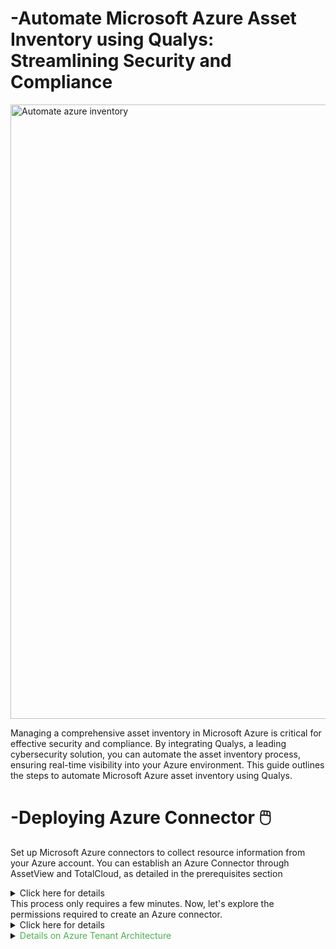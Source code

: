 # -Automate Microsoft Azure Asset Inventory using Qualys: Streamlining Security and Compliance
<img width="983" alt="Automate azure inventory" src="https://github.com/sunny4lab-project/-Automate-Microsoft-Azure-Asset-Inventory-using-Qualys/assets/139194279/0fc4b2a9-4291-471b-a72f-656b30d29a0f">

Managing a comprehensive asset inventory in Microsoft Azure is critical for effective security and compliance. By integrating Qualys, a leading cybersecurity solution, you can automate the asset inventory process, ensuring real-time visibility into your Azure environment. This guide outlines the steps to automate Microsoft Azure asset inventory using Qualys.

# -Deploying Azure Connector 🖱️

Set up Microsoft Azure connectors to collect resource information from your Azure account. You can establish an Azure Connector through AssetView and TotalCloud, as detailed in the prerequisites section<details> <summary> Click here for details</summary>
# -Pre-requisites :smile:
Before you create an Azure connector, ensure that you have the following permissions:
 - :book:Assign Azure Active Directory permissions to register an application with your Azure
Active Directory
- :book:Checking Azure Subscription Permissions to assign the application to a role in your
Azure subscription</details>
This process only requires a few minutes. Now, let's explore the permissions required to create an Azure connector.
<details><summary>Click here for details</summary>
# -Step 1: Azure Integration Setup


# - 🧭Navigate to Azure Integration:

💁 The integration between Qualys and Microsoft Azure typically involves the configuration of Azure connectors in Qualys. This integration allows Qualys to gather information about your Azure resources for security and compliance assessments. 

ℹ️ Setting up Authentication in Azure connectors in Qualys requires that you provide the necessary Azure credentials, including Subscription ID, Application (Client) ID, Client Secret, and Directory (Tenant) ID.

# Here are the key steps and components involved in Azure integration with Qualys:

- ▶️Log on to the Microsoft Azure console and Search "Microsoft Entra ID" <img width="646" alt="Microsoft entra ID search" src="https://github.com/sunny4lab-project/-Automate-Microsoft-Azure-Asset-Inventory-using-Qualys/assets/139194279/29c5a477-67c7-4462-a04d-1bb61db0df2e">

- ▶️ On the Navigation Panel on the left, scroll down and Click App Registrations > New Registration.
<img width="419" alt="App Registration" src="https://github.com/sunny4lab-project/-Automate-Microsoft-Azure-Asset-Inventory-using-Qualys/assets/139194279/8c41640c-a78f-4441-952c-b5bd8f47481c">

- ▶️ Click on the "New Registration" with the + sign. <img width="783" alt="New Registration" src="https://github.com/sunny4lab-project/-Automate-Microsoft-Azure-Asset-Inventory-using-Qualys/assets/139194279/0b76d242-1091-4264-aa24-fb0d55a4d9f0">

- ▶️ Provide the following details: A name for the application and also select the Supported account types: directory for single Tenant, Multi-Tenant. Also, Click on "Register" when done.<img width="749" alt="Register an application" src="https://github.com/sunny4lab-project/-Automate-Microsoft-Azure-Asset-Inventory-using-Qualys/assets/139194279/02076576-5a2e-4620-9142-249e6cf20b1e">

- ▶️ Navigate to the Registered app by selecting the "all application" button as shown on below
<img width="950" alt="Navigate to App Registration" src="https://github.com/sunny4lab-project/-Automate-Microsoft-Azure-Asset-Inventory-using-Qualys/assets/139194279/54c35a12-29b7-4047-b661-18914a3d8404"> For example: I will select the "IOT" app I created.
- ▶️ Navigate to the Menu panel to your left and select "API Permissions" and then Click on the "Add Permission" button<img width="820" alt="API Permissions1" src="https://github.com/sunny4lab-project/-Automate-Microsoft-Azure-Asset-Inventory-using-Qualys/assets/139194279/f2459961-3d3a-4302-bc81-cc8a0fbb166d">
- ▶️ Select "Azure Service Management"<img width="677" alt="API Request" src="https://github.com/sunny4lab-project/-Automate-Microsoft-Azure-Asset-Inventory-using-Qualys/assets/139194279/a74956b3-9c86-4d78-9537-73bcb4aad6dd">
- ▶️  Select user impersonation permission and click Add permissions. <img width="680" alt="Add Permissions" src="https://github.com/sunny4lab-project/-Automate-Microsoft-Azure-Asset-Inventory-using-Qualys/assets/139194279/932058b8-345d-449b-93b4-4fcd47553a8c">
- ▶️ Select the application that you created and click on "Certificate & Secrte" ➡️ Click on the "New Client secret" button. Add Descriptions and select the expiry duration of your choice. Then, click the "Add" button 🔘. Note:- Make sure to copy the key value immediately and save it in your notepad⌚.  <img width="560" alt="Add Certificate and Secret" src="https://github.com/sunny4lab-project/-Automate-Microsoft-Azure-Asset-Inventory-using-Qualys/assets/139194279/cb3976b1-09e7-434f-a322-06ad06053100">

# Step 2: 

# Access Qualys Platform:

- 👨‍💻Log in to your Qualys account and access the platform.<img width="961" alt="Qualys Login screen " src="https://github.com/sunny4lab-project/-Automate-Microsoft-Azure-Asset-Inventory-using-Qualys/assets/139194279/a7a33272-234d-4c48-9a67-cedb6854de61">

- ➡️Click on the Connector app on the menu bar to your Left.<img width="509" alt="navigate to the connector app" src="https://github.com/sunny4lab-project/-Automate-Microsoft-Azure-Asset-Inventory-using-Qualys/assets/139194279/b24eac47-0b83-4417-9a0e-3fa115e68418">
- ▶️ Select the Cloud service you wish to connect to. In this case it's going to be "Azure Connector" <img width="954" alt="cloud connector selection" src="https://github.com/sunny4lab-project/-Automate-Microsoft-Azure-Asset-Inventory-using-Qualys/assets/139194279/967b5f13-41f0-4259-b0bd-a978818dd8ad">

- ➡️Enter a name and description (optional) for your connector  # <img width="926" alt="Connect Basic Details " src="https://github.com/sunny4lab-project/-Automate-Microsoft-Azure-Asset-Inventory-using-Qualys/assets/139194279/e60f414f-943b-4100-9317-2e59b1e714d8">

- ▶️ Copy the Application (client) ID and Directory (tenant) ID created earlier by going to Microsoft Entra ID and selecting "App Registrations" on the navigation panel to your left, Click "All Application and select the app you created. Paste all the necessary information in the connector details as shown below, then click the "next button. 
<img width="776" alt="Authentication details" src="https://github.com/sunny4lab-project/-Automate-Microsoft-Azure-Asset-Inventory-using-Qualys/assets/139194279/024f530c-d447-4f20-b87e-49154f26e0d7">

📓 Note: Make sure to include Subscription ID.

- ➡️ Go to your Subscription ➡️Select your subscription ➡️ Access Control (IAM) 
and Click on "Add"
<img width="718" alt="Add role base" src="https://github.com/sunny4lab-project/-Automate-Microsoft-Azure-Asset-Inventory-using-Qualys/assets/139194279/12836aac-a419-4537-8545-8a094be80111">

- ➡️ Assign a reader role by clicking on "reader" and hitting the "next" button. User, group, or service principal" is set to default. Click on the "Select Member" In the search box to your right side, type the name of the application you created, and then select the app registration and click on the "Select" button. Then, click on Review + create <img width="796" alt="Add Role Assignment " src="https://github.com/sunny4lab-project/-Automate-Microsoft-Azure-Asset-Inventory-using-Qualys/assets/139194279/e1adfc05-9fdb-4b06-ba46-58c543eea0d9">
- ➡️ After making sure that all the settings and authentication details are correct, now you can click or select the "Test Connection" Button and your result should look like this. If the connections failed then the authentication details provided are either not correct or you've missed a step in the authentication setup in Azure. 
<img width="959" alt="Test Connection Result" src="https://github.com/sunny4lab-project/-Automate-Microsoft-Azure-Asset-Inventory-using-Qualys/assets/139194279/edfce0da-8643-4940-ba88-23178633d586">

- ➡️ Make sure to Check the "Automatically activate all assets for Vm scanning application" box and click Next. The last part of this Lab is to review and confirm and you should be good 😄.

</details>
 <details>
  <summary><span style="color: #4CAF50;">Details on Azure Tenant Architecture</span></summary>

  In the context of Microsoft Azure, the terms "single-tenant" and "multi-tenant" refer to the architectural models for deploying and managing applications, services, or resources.
<img width="776" alt="The Last Set" src="https://github.com/sunny4lab-project/-Automate-Microsoft-Azure-Asset-Inventory-using-Qualys/assets/139194279/cac97348-7264-4481-8f0f-953d995c3b9f">

  # <span style="color: #FF5733;">Single-Tenant:</span>

  Definition:
  <span style="color: #FF5733;">Single-Tenant (or Single-Tenancy):</span> In a single-tenant architecture, each instance of an application or service is dedicated to a single customer (tenant). The resources and data associated with that instance are isolated and not shared with other customers.

  # <span style="color: #3370FF;">Characteristics:</span>
  - <span style="color: #3370FF;">Isolation:</span> Each customer has a dedicated and isolated environment.
  - <span style="color: #3370FF;">Customization:</span> Customers have the flexibility to customize and configure the environment according to their specific needs.
  - <span style="color: #3370FF;">Control:</span> Customers have more control over the infrastructure, security, and policies.

  # <span style="color: #FF5733;">Use Cases:</span>
  Single-tenant architectures are often preferred in scenarios where customers require a high level of customization, control, and isolation. Examples include certain compliance requirements, security-sensitive applications, or scenarios where customers have specific regulatory constraints.

  # <span style="color: #3370FF;">Multi-Tenant:</span>

  Definition:
  <span style="color: #3370FF;">Multi-Tenant (or Multi-Tenancy):</span> In a multi-tenant architecture, multiple instances of an application or service share the same resources and infrastructure. Each customer (tenant) remains logically isolated, but they all share a common underlying platform.

  # <span style="color: #FF5733;">Characteristics:</span>
  - <span style="color: #FF5733;">Resource Sharing:</span> Multiple customers share the same set of resources and infrastructure.
  - <span style="color: #FF5733;">Cost Efficiency:</span> Shared resources lead to cost efficiency and resource optimization.
  - <span style="color: #FF5733;">Scalability:</span> Multi-tenant architectures are often more scalable as resources can be dynamically allocated based on demand.

  # <span style="color: #3370FF;">Use Cases:</span>
  Multi-tenant architectures are suitable for scenarios where resource efficiency, scalability, and cost-sharing are priorities. Many cloud services, including Azure, adopt a multi-tenant model, allowing multiple customers to leverage shared infrastructure while maintaining logical isolation.

  # <span style="color: #FF5733;">Azure and Tenancy:</span>
  In Azure Active Directory (Azure AD), tenancy refers to the organization's instance of Azure AD. It can be either a single-tenant (dedicated to a single organization) or a multi-tenant (shared by multiple organizations). Azure AD supports both models.

  # <span style="color: #3370FF;">Azure Services:</span>
  Many Azure services are designed to be multi-tenant by default, allowing multiple customers to use the same underlying infrastructure. However, certain services or deployment options may provide options for dedicated, single-tenant instances.

  Understanding the tenancy model is crucial when designing and deploying applications or services in Azure, as it influences factors such as security, isolation, customization, and cost considerations. The choice between single-tenant and multi-tenant architectures depends on the specific requirements and priorities of the application or service being deployed.
</details>



